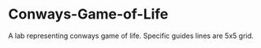 # Conways-Game-of-Life
A lab representing conways game of life. Specific guides lines are 5x5 grid. 

